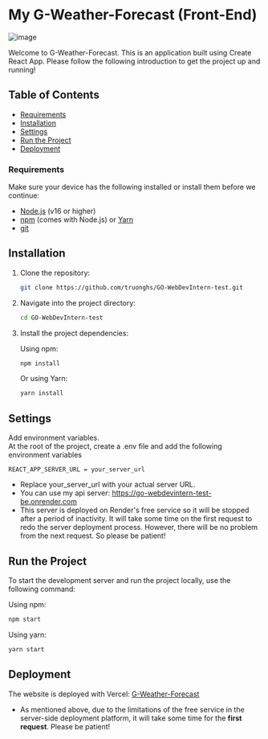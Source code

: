 # My G-Weather-Forecast (Front-End)
![image](https://github.com/user-attachments/assets/dc25e0de-30b4-4de9-ad81-440e15696af6)

Welcome to G-Weather-Forecast. This is an application built using Create React App. Please follow the following introduction to get the project up and running!

## Table of Contents

- [Requirements](#requirements)
- [Installation](#installation)
- [Settings](#settings)
- [Run the Project](#run-the-project)
- [Deployment](#deployment)

### Requirements
Make sure your device has the following installed or install them before we continue:
- [Node.js](https://nodejs.org/) (v16 or higher)
- [npm](https://www.npmjs.com/) (comes with Node.js) or [Yarn](https://classic.yarnpkg.com/)
- [git](https://git-scm.com/)

## Installation

1. Clone the repository:

    ```bash
    git clone https://github.com/truonghs/GO-WebDevIntern-test.git
    ```

2. Navigate into the project directory:

    ```bash
    cd GO-WebDevIntern-test
    ```

3. Install the project dependencies:

    Using npm:

    ```bash
    npm install
    ```

    Or using Yarn:

    ```bash
    yarn install
    ```

## Settings
Add environment variables.\
At the root of the project, create a .env file and add the following environment variables
```
REACT_APP_SERVER_URL = your_server_url
```
- Replace your_server_url with your actual server URL.
- You can use my api server: https://go-webdevintern-test-be.onrender.com
- This server is deployed on Render's free service so it will be stopped after a period of inactivity. It will take some time on the first request to redo the server deployment process. However, there will be no problem from the next request. So please be patient!
## Run the Project

To start the development server and run the project locally, use the following command:

Using npm:

```bash
npm start
```
Using yarn:

```bash
yarn start
```
## Deployment

The website is deployed with Vercel: [G-Weather-Forecast](https://go-web-dev-intern-test.vercel.app/) 
- As mentioned above, due to the limitations of the free service in the server-side deployment platform, it will take some time for the **first request**. Please be patient!
